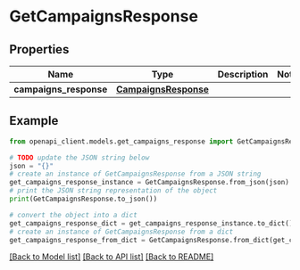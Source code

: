 # GetCampaignsResponse


## Properties

Name | Type | Description | Notes
------------ | ------------- | ------------- | -------------
**campaigns_response** | [**CampaignsResponse**](CampaignsResponse.md) |  | 

## Example

```python
from openapi_client.models.get_campaigns_response import GetCampaignsResponse

# TODO update the JSON string below
json = "{}"
# create an instance of GetCampaignsResponse from a JSON string
get_campaigns_response_instance = GetCampaignsResponse.from_json(json)
# print the JSON string representation of the object
print(GetCampaignsResponse.to_json())

# convert the object into a dict
get_campaigns_response_dict = get_campaigns_response_instance.to_dict()
# create an instance of GetCampaignsResponse from a dict
get_campaigns_response_from_dict = GetCampaignsResponse.from_dict(get_campaigns_response_dict)
```
[[Back to Model list]](../README.md#documentation-for-models) [[Back to API list]](../README.md#documentation-for-api-endpoints) [[Back to README]](../README.md)


